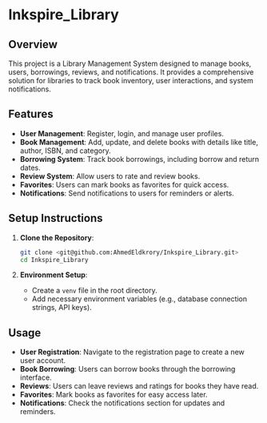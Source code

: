 # Inkspire_Library


## Overview
This project is a Library Management System designed to manage books, users, borrowings, reviews, and notifications. It provides a comprehensive solution for libraries to track book inventory, user interactions, and system notifications.

## Features
- **User Management**: Register, login, and manage user profiles.
- **Book Management**: Add, update, and delete books with details like title, author, ISBN, and category.
- **Borrowing System**: Track book borrowings, including borrow and return dates.
- **Review System**: Allow users to rate and review books.
- **Favorites**: Users can mark books as favorites for quick access.
- **Notifications**: Send notifications to users for reminders or alerts.

## Setup Instructions
1. **Clone the Repository**:
   ```bash
   git clone <git@github.com:AhmedEldkrory/Inkspire_Library.git>
   cd Inkspire_Library
   ```

3. **Environment Setup**:
   - Create a `venv` file in the root directory.
   - Add necessary environment variables (e.g., database connection strings, API keys).


## Usage
- **User Registration**: Navigate to the registration page to create a new user account.
- **Book Borrowing**: Users can borrow books through the borrowing interface.
- **Reviews**: Users can leave reviews and ratings for books they have read.
- **Favorites**: Mark books as favorites for easy access later.
- **Notifications**: Check the notifications section for updates and reminders.
